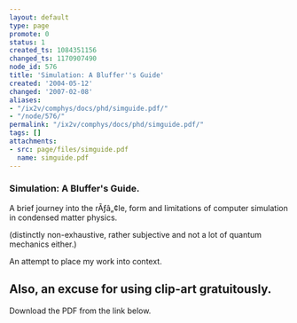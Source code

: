 ```yaml
---
layout: default
type: page
promote: 0
status: 1
created_ts: 1084351156
changed_ts: 1170907490
node_id: 576
title: 'Simulation: A Bluffer''s Guide'
created: '2004-05-12'
changed: '2007-02-08'
aliases:
- "/ix2v/comphys/docs/phd/simguide.pdf/"
- "/node/576/"
permalink: "/ix2v/comphys/docs/phd/simguide.pdf/"
tags: []
attachments:
- src: page/files/simguide.pdf
  name: simguide.pdf
---
```

### Simulation: A Bluffer's Guide.

A brief journey into the rÃƒâ„¢le, form and limitations of computer simulation in condensed matter physics.

(distinctly non-exhaustive, rather subjective and not a lot of quantum mechanics either.)

An attempt to place my work into context.

Also, an excuse for using clip-art gratuitously.
----
Download the PDF from the link below.
